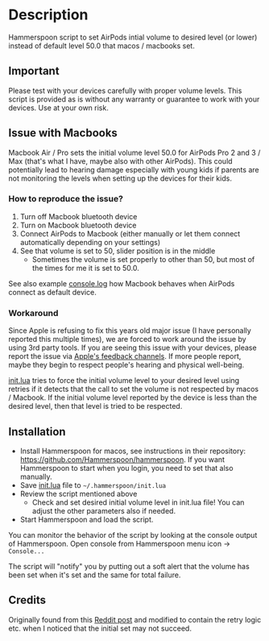 # Description

Hammerspoon script to set AirPods intial volume to desired level (or lower) instead of default level 50.0 that macos / macbooks set.

## Important

Please test with your devices carefully with proper volume levels. This script is provided as is without any warranty or guarantee to work with your devices. Use at your own risk.

## Issue with Macbooks

Macbook Air / Pro sets the initial volume level 50.0 for AirPods Pro 2 and 3 / Max (that's what I have, maybe also with other AirPods).
This could potentially lead to hearing damage especially with young kids if parents are not monitoring the levels when setting up the devices for their kids.

### How to reproduce the issue?

1. Turn off Macbook bluetooth device
2. Turn on Macbook bluetooth device
3. Connect AirPods to Macbook (either manually or let them connect automatically depending on your settings)
4. See that volume is set to 50, slider position is in the middle
   - Sometimes the volume is set properly to other than 50, but most of the times for me it is set to 50.0.

See also example [console.log](https://github.com/tpaananen/airvol/blob/main/console.log) how Macbook behaves when AirPods connect as default device.

### Workaround

Since Apple is refusing to fix this years old major issue (I have personally reported this multiple times), we are forced to work around the issue by using 3rd party tools.
If you are seeing this issue with your devices, please report the issue via [Apple's feedback channels](https://www.apple.com/feedback/). If more people report, maybe they begin to respect people's hearing and physical well-being.

[init.lua](https://github.com/tpaananen/airvol/blob/main/init.lua) tries to force the initial volume level to your desired level using retries if it detects that the call to set the volume is not respected by macos / Macbook. If the initial volume level reported by the device is less than the desired level, then that level is tried to be respected.

## Installation

- Install Hammerspoon for macos, see instructions in their repository: <https://github.com/Hammerspoon/hammerspoon>.
If you want Hammerspoon to start when you login, you need to set that also manually.
- Save [init.lua](https://github.com/tpaananen/airvol/blob/main/init.lua) file to `~/.hammerspoon/init.lua`
- Review the script mentioned above
  - Check and set desired initial volume level in init.lua file! You can adjust the other parameters also if needed. 
- Start Hammerspoon and load the script.

You can monitor the behavior of the script by looking at the console output of Hammerspoon. Open console from Hammerspoon menu icon -> `Console...`

The script will "notify" you by putting out a soft alert that the volume has been set when it's set and the same for total failure.

## Credits

Originally found from this [Reddit post](https://www.reddit.com/r/MacOS/comments/16wkyvu/comment/n6tli2g) and modified to contain the retry logic etc. when I noticed that the initial set may not succeed.
